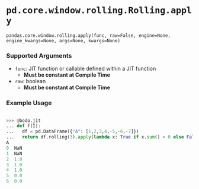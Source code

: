 # `pd.core.window.rolling.Rolling.apply`

`pandas.core.window.rolling.apply(func, raw=False, engine=None, engine_kwargs=None, args=None, kwargs=None)`

### Supported Arguments

- `func`: JIT function or callable defined within a JIT function
  - **Must be constant at Compile Time**
- `raw`: boolean
  - **Must be constant at Compile Time**

### Example Usage

```py

>>> @bodo.jit
... def f(I):
...   df = pd.DataFrame({"A": [1,2,3,4,-5,-6,-7]})
...   return df.rolling(3).apply(lambda x: True if x.sum() > 0 else False)
A
0  NaN
1  NaN
2  1.0
3  1.0
4  1.0
5  0.0
6  0.0
```
